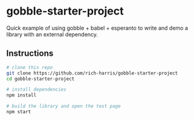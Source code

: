 # gobble-starter-project

Quick example of using gobble + babel + esperanto to write and demo a library with an external dependency.

## Instructions

```bash
# clone this repo
git clone https://github.com/rich-harris/gobble-starter-project
cd gobble-starter-project

# install dependencies
npm install

# build the library and open the test page
npm start
```
